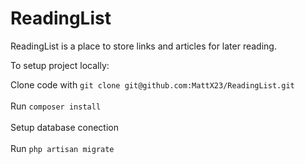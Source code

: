 # ReadingList

ReadingList is a place to store links and articles for later reading.

To setup project locally:

Clone code with `git clone git@github.com:MattX23/ReadingList.git` <br><br>
Run `composer install` <br><br>
Setup database conection <br><br>
Run `php artisan migrate` 
